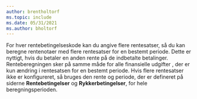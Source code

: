 ```yaml
---
author: brentholtorf
ms.topic: include
ms.date: 05/31/2021
ms.author: bholtorf
---
```

For hver rentebetingelseskode kan du angive flere rentesatser, så du kan beregne rentenotaer med flere rentesatser for en bestemt periode. Dette er nyttigt, hvis du betaler en anden rente på de indbetalte betalinger. Renteberegningen sker på samme måde for alle finansielle udgifter , der er kun ændring i rentesatsen for en bestemt periode. Hvis flere rentesatser ikke er konfigureret, så bruges den rente og periode, der er defineret på siderne **Rentebetingelser** og **Rykkerbetingelser**, for hele beregningsperioden.